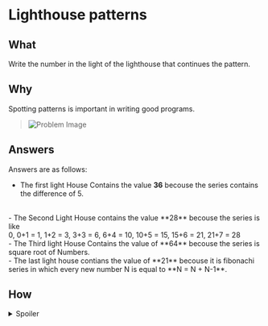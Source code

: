 # Lighthouse patterns

## What

Write the number in the light of the lighthouse that continues the pattern.

## Why

Spotting patterns is important in writing good programs.

> ![Problem Image](https://github.com/s-m-quadri/learn-github/assets/88645248/85f0467f-ea16-4aea-8a02-535572845e73)

## Answers

<!-- Instructions -->
<!-- Write answers in bold, i.s. encapsulate between four asterisks. e.g. **sample text** -->
<!-- Note: These are comments, will not show in Preview section. -->
<!--   ... Thus, you can remove, it's just for your understanding -->

Answers are as follows:

- The first light House Contains the value **36** becouse the series contains the difference of 5.
<br>
- The Second Light House contains the value **28** becouse the series is like
<br> 
0, 0+1 = 1, 1+2 = 3, 3+3 = 6, 6+4 = 10, 10+5 = 15, 15+6 = 21, 21+7 = 28
<br>
- The Third light House Contains the value of **64** becouse the series is square root of Numbers.
<br>
- The last light house contians the value of **21** becouse it is fibonachi series in which every new number N is equal to **N = N + N-1**.



<!-- Write answers in list -->
<!-- There are some intentional mistakes, you can correct them -->

## How

<details><summary>Spoiler</summary>
  
> [Explaination](https://teachinglondoncomputing.files.wordpress.com/2018/04/lighthousepattern1v1solution.pdf)
> A good way to spot many number patterns is to make a new series of numbers by subtracting the numbers next to each other in the original series.

</details>

